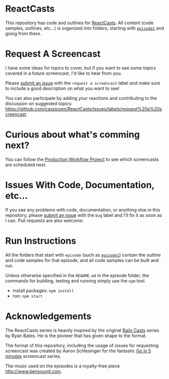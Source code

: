 # ReactCasts

This repository has code and outlines for [ReactCasts](https://www.youtube.com/channel/UCZkjWyyLvzWeoVWEpRemrDQ). All content (code samples, outlines, etc...) is organized into folders, starting with [`episode1`](https://github.com/cassiozen/ReactCasts/tree/master/episode1) and going from there.

# Request A Screencast

I have some ideas for topics to cover, but if you want to see some topics covered in a future screencast, I'd like to hear from you.

Please [submit an issue](https://github.com/cassiozen/ReactCasts/issues) with the `request a screencast` label and make sure to include a good description on what you want to see!

You can also participate by adding your reactions and contributing to the discussion on suggested topics: https://github.com/cassiozen/ReactCasts/issues/labels/request%20a%20screencast.

# Curious about what's comming next?

You can follow the [Production Workflow Project](https://github.com/cassiozen/ReactCasts/projects/1) to see which screencasts are scheduled next.

# Issues With Code, Documentation, etc...

If you see any problems with code, documentation, or anything else in this repository, please [submit an issue](https://github.com/cassiozen/ReactCasts/issues) with the `bug` label and I'll fix it as soon as I can. Pull requests are also welcome.

# Run Instructions

All the folders that start with `episode` (such as [`episode1`](https://github.com/cassiozen/ReactCasts/tree/master/episode1)) contain the outline and code samples for that episode, and all code samples can be built and run.

Unless otherwise specified in the `README.md` in the episode folder, the commands for building, testing and running simply use the `npm` tool.

- install packages: `npm install`
- run: `npm start`

# Acknowledgements

The ReactCasts series is heavily inspired by the original [Rails Casts](http://railscasts.com) series by Ryan Bates. He is the pioneer that has given shape to the format.

The format of this repository, including the usage of issues for requesting screencast was created by Aaron Schlesinger for the fantastic [Go in 5 minutes](https://github.com/arschles/go-in-5-minutes) screencast series.

The music used on the episodes is a royalty-free piece http://www.bensound.com.
